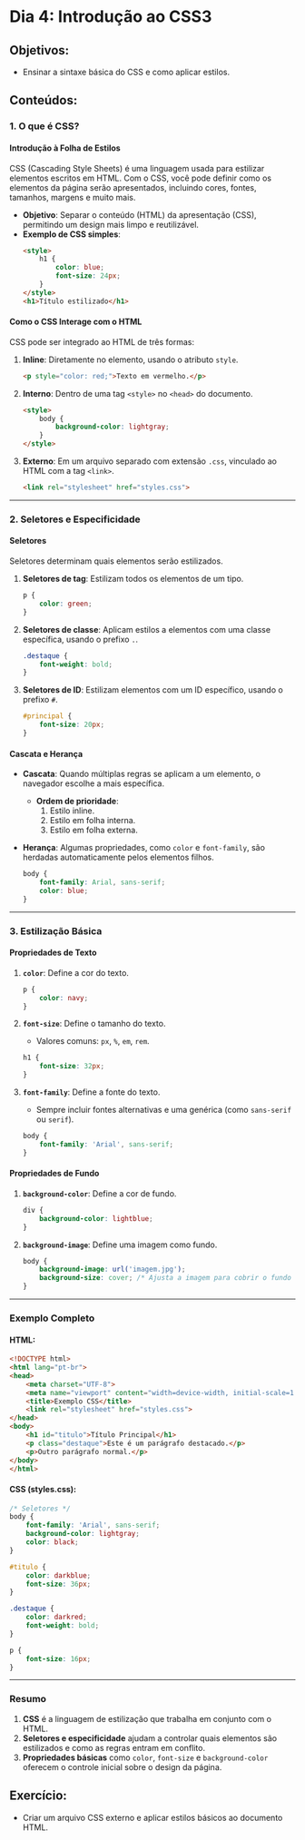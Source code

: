 # Dia 4: Introdução ao CSS3

## Objetivos:
- Ensinar a sintaxe básica do CSS e como aplicar estilos.

## Conteúdos:
### **1. O que é CSS?**

#### **Introdução à Folha de Estilos**
CSS (Cascading Style Sheets) é uma linguagem usada para estilizar elementos escritos em HTML. Com o CSS, você pode definir como os elementos da página serão apresentados, incluindo cores, fontes, tamanhos, margens e muito mais.

- **Objetivo**: Separar o conteúdo (HTML) da apresentação (CSS), permitindo um design mais limpo e reutilizável.
- **Exemplo de CSS simples**:
  ```html
  <style>
      h1 {
          color: blue;
          font-size: 24px;
      }
  </style>
  <h1>Título estilizado</h1>
  ```

#### **Como o CSS Interage com o HTML**
CSS pode ser integrado ao HTML de três formas:
1. **Inline**: Diretamente no elemento, usando o atributo `style`.
   ```html
   <p style="color: red;">Texto em vermelho.</p>
   ```

2. **Interno**: Dentro de uma tag `<style>` no `<head>` do documento.
   ```html
   <style>
       body {
           background-color: lightgray;
       }
   </style>
   ```

3. **Externo**: Em um arquivo separado com extensão `.css`, vinculado ao HTML com a tag `<link>`.
   ```html
   <link rel="stylesheet" href="styles.css">
   ```

---

### **2. Seletores e Especificidade**

#### **Seletores**
Seletores determinam quais elementos serão estilizados.
1. **Seletores de tag**: Estilizam todos os elementos de um tipo.
   ```css
   p {
       color: green;
   }
   ```

2. **Seletores de classe**: Aplicam estilos a elementos com uma classe específica, usando o prefixo `.`.
   ```css
   .destaque {
       font-weight: bold;
   }
   ```

3. **Seletores de ID**: Estilizam elementos com um ID específico, usando o prefixo `#`.
   ```css
   #principal {
       font-size: 20px;
   }
   ```

#### **Cascata e Herança**
- **Cascata**: Quando múltiplas regras se aplicam a um elemento, o navegador escolhe a mais específica.
  - **Ordem de prioridade**:
    1. Estilo inline.
    2. Estilo em folha interna.
    3. Estilo em folha externa.

- **Herança**: Algumas propriedades, como `color` e `font-family`, são herdadas automaticamente pelos elementos filhos.
  ```css
  body {
      font-family: Arial, sans-serif;
      color: blue;
  }
  ```

---

### **3. Estilização Básica**

#### **Propriedades de Texto**
1. **`color`**: Define a cor do texto.
   ```css
   p {
       color: navy;
   }
   ```

2. **`font-size`**: Define o tamanho do texto.
   - Valores comuns: `px`, `%`, `em`, `rem`.
   ```css
   h1 {
       font-size: 32px;
   }
   ```

3. **`font-family`**: Define a fonte do texto.
   - Sempre incluir fontes alternativas e uma genérica (como `sans-serif` ou `serif`).
   ```css
   body {
       font-family: 'Arial', sans-serif;
   }
   ```

#### **Propriedades de Fundo**
1. **`background-color`**: Define a cor de fundo.
   ```css
   div {
       background-color: lightblue;
   }
   ```

2. **`background-image`**: Define uma imagem como fundo.
   ```css
   body {
       background-image: url('imagem.jpg');
       background-size: cover; /* Ajusta a imagem para cobrir o fundo */
   }
   ```

---

### **Exemplo Completo**
#### HTML:
```html
<!DOCTYPE html>
<html lang="pt-br">
<head>
    <meta charset="UTF-8">
    <meta name="viewport" content="width=device-width, initial-scale=1.0">
    <title>Exemplo CSS</title>
    <link rel="stylesheet" href="styles.css">
</head>
<body>
    <h1 id="titulo">Título Principal</h1>
    <p class="destaque">Este é um parágrafo destacado.</p>
    <p>Outro parágrafo normal.</p>
</body>
</html>
```

#### CSS (styles.css):
```css
/* Seletores */
body {
    font-family: 'Arial', sans-serif;
    background-color: lightgray;
    color: black;
}

#titulo {
    color: darkblue;
    font-size: 36px;
}

.destaque {
    color: darkred;
    font-weight: bold;
}

p {
    font-size: 16px;
}
```

---

### **Resumo**
1. **CSS** é a linguagem de estilização que trabalha em conjunto com o HTML.
2. **Seletores e especificidade** ajudam a controlar quais elementos são estilizados e como as regras entram em conflito.
3. **Propriedades básicas** como `color`, `font-size` e `background-color` oferecem o controle inicial sobre o design da página.

## Exercício:
- Criar um arquivo CSS externo e aplicar estilos básicos ao documento HTML.
